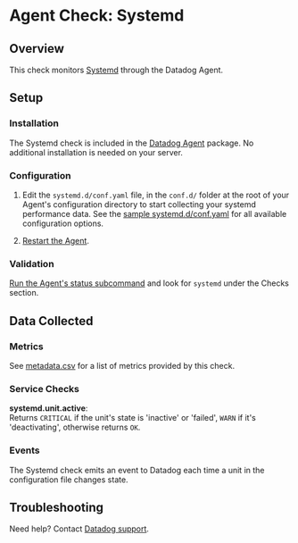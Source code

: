 # Agent Check: Systemd

## Overview

This check monitors [Systemd][1] through the Datadog Agent.

## Setup

### Installation

The Systemd check is included in the [Datadog Agent][2] package. No additional installation is needed on your server.

### Configuration

1. Edit the `systemd.d/conf.yaml` file, in the `conf.d/` folder at the root of your
   Agent's configuration directory to start collecting your systemd performance data.
   See the [sample systemd.d/conf.yaml][2] for all available configuration options.

2. [Restart the Agent][3].

### Validation

[Run the Agent's status subcommand][4] and look for `systemd` under the Checks section.

## Data Collected

### Metrics

See [metadata.csv][5] for a list of metrics provided by this check.

### Service Checks

**systemd.unit.active**:  
Returns `CRITICAL` if the unit's state is 'inactive' or 'failed', `WARN` if it's 'deactivating', otherwise returns `OK`.

### Events

The Systemd check emits an event to Datadog each time a unit in the configuration file changes state.

## Troubleshooting

Need help? Contact [Datadog support][5].

[1]: https://www.freedesktop.org/wiki/Software/systemd/
[2]: https://app.datadoghq.com/account/settings#agent
[3]: https://github.com/DataDog/integrations-core/blob/master/systemd/datadog_checks/systemd/data/conf.yaml.example
[4]: https://docs.datadoghq.com/agent/faq/agent-commands/#start-stop-restart-the-agent
[5]: https://docs.datadoghq.com/agent/faq/agent-commands/#agent-status-and-information
[6]: https://github.com/DataDog/integrations-core/blob/master/systemd/metadata.csv
[7]: https://docs.datadoghq.com/help/
